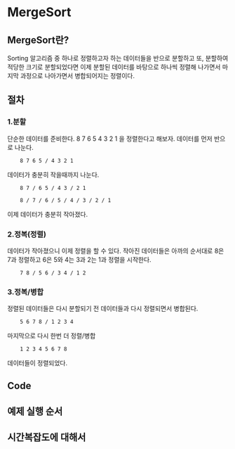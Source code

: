 # MergeSort

## MergeSort란?
Sorting 알고리즘 중 하나로 정렬하고자 하는 데이터들을 반으로 분할하고 또, 분할하여 적당한 크기로 분할되었다면 이제 분할된 데이터를 바탕으로 하나씩 정렬해 나가면서 마지막 과정으로 나아가면서 병합되어지는 정렬이다.

## 절차
### 1.분할
단순한 데이터를 준비한다. 8 7 6 5 4 3 2 1 을 정렬한다고 해보자. 데이터를 먼저 반으로 나눈다.

        8 7 6 5 / 4 3 2 1

데이터가 충분히 작을때까지 나눈다.

        8 7 / 6 5 / 4 3 / 2 1

        8 / 7 / 6 / 5 / 4 / 3 / 2 / 1

이제 데이터가 충분히 작아졌다.

### 2.정복(정렬)
데이터가 작아졌으니 이제 정렬을 할 수 있다.
작아진 데이터들은 아까의 순서대로 8은 7과 정렬하고 6은 5와 4는 3과 2는 1과 정렬을 시작한다.

        7 8 / 5 6 / 3 4 / 1 2

### 3.정복/병합

정렬된 데이터들은 다시 분할되기 전 데이터들과 다시 정렬되면서 병합된다.

        5 6 7 8 / 1 2 3 4

마지막으로 다시 한번 더 정렬/병합

        1 2 3 4 5 6 7 8

데이터들이 정렬되었다.

## Code

## 예제 실행 순서

## 시간복잡도에 대해서
